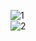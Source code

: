 ![1](https://github.com/Yusufcihan1/Hafta-3/assets/50721899/20f1810a-deed-41fa-959e-9c8e8201ee6c)
<br>
![2](https://github.com/Yusufcihan1/Hafta-3/assets/50721899/032aaa87-f121-4a67-adff-8fff5ce3ce30)
